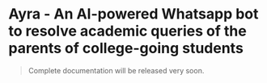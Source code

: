 # Ayra - An AI-powered Whatsapp bot to resolve academic queries of the parents of college-going students

> Complete documentation will be released very soon.
